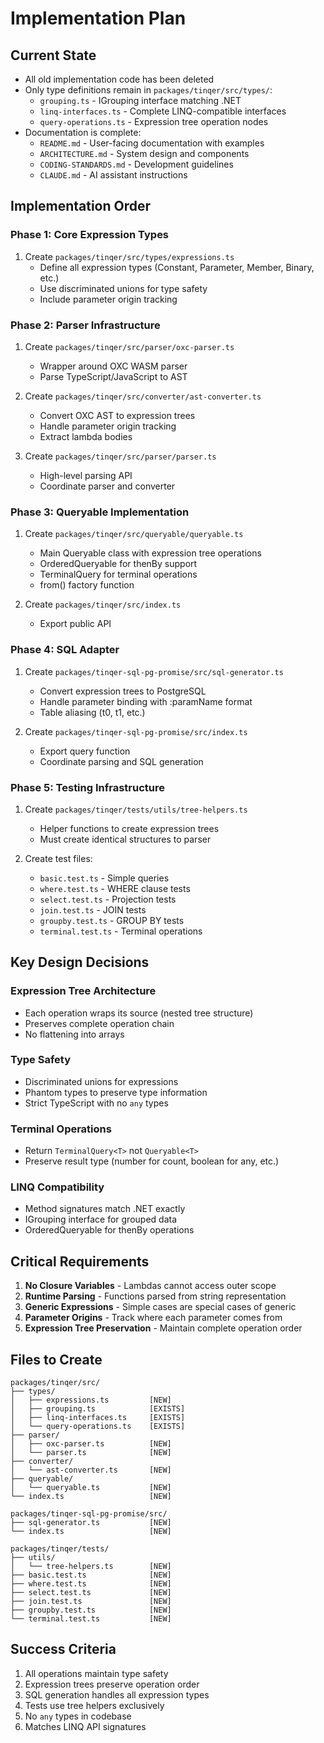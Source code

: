 # Implementation Plan

## Current State
- All old implementation code has been deleted
- Only type definitions remain in `packages/tinqer/src/types/`:
  - `grouping.ts` - IGrouping interface matching .NET
  - `linq-interfaces.ts` - Complete LINQ-compatible interfaces
  - `query-operations.ts` - Expression tree operation nodes
- Documentation is complete:
  - `README.md` - User-facing documentation with examples
  - `ARCHITECTURE.md` - System design and components
  - `CODING-STANDARDS.md` - Development guidelines
  - `CLAUDE.md` - AI assistant instructions

## Implementation Order

### Phase 1: Core Expression Types
1. Create `packages/tinqer/src/types/expressions.ts`
   - Define all expression types (Constant, Parameter, Member, Binary, etc.)
   - Use discriminated unions for type safety
   - Include parameter origin tracking

### Phase 2: Parser Infrastructure
1. Create `packages/tinqer/src/parser/oxc-parser.ts`
   - Wrapper around OXC WASM parser
   - Parse TypeScript/JavaScript to AST

2. Create `packages/tinqer/src/converter/ast-converter.ts`
   - Convert OXC AST to expression trees
   - Handle parameter origin tracking
   - Extract lambda bodies

3. Create `packages/tinqer/src/parser/parser.ts`
   - High-level parsing API
   - Coordinate parser and converter

### Phase 3: Queryable Implementation
1. Create `packages/tinqer/src/queryable/queryable.ts`
   - Main Queryable class with expression tree operations
   - OrderedQueryable for thenBy support
   - TerminalQuery for terminal operations
   - from() factory function

2. Create `packages/tinqer/src/index.ts`
   - Export public API

### Phase 4: SQL Adapter
1. Create `packages/tinqer-sql-pg-promise/src/sql-generator.ts`
   - Convert expression trees to PostgreSQL
   - Handle parameter binding with :paramName format
   - Table aliasing (t0, t1, etc.)

2. Create `packages/tinqer-sql-pg-promise/src/index.ts`
   - Export query function
   - Coordinate parsing and SQL generation

### Phase 5: Testing Infrastructure
1. Create `packages/tinqer/tests/utils/tree-helpers.ts`
   - Helper functions to create expression trees
   - Must create identical structures to parser

2. Create test files:
   - `basic.test.ts` - Simple queries
   - `where.test.ts` - WHERE clause tests
   - `select.test.ts` - Projection tests
   - `join.test.ts` - JOIN tests
   - `groupby.test.ts` - GROUP BY tests
   - `terminal.test.ts` - Terminal operations

## Key Design Decisions

### Expression Tree Architecture
- Each operation wraps its source (nested tree structure)
- Preserves complete operation chain
- No flattening into arrays

### Type Safety
- Discriminated unions for expressions
- Phantom types to preserve type information
- Strict TypeScript with no `any` types

### Terminal Operations
- Return `TerminalQuery<T>` not `Queryable<T>`
- Preserve result type (number for count, boolean for any, etc.)

### LINQ Compatibility
- Method signatures match .NET exactly
- IGrouping interface for grouped data
- OrderedQueryable for thenBy operations

## Critical Requirements

1. **No Closure Variables** - Lambdas cannot access outer scope
2. **Runtime Parsing** - Functions parsed from string representation
3. **Generic Expressions** - Simple cases are special cases of generic
4. **Parameter Origins** - Track where each parameter comes from
5. **Expression Tree Preservation** - Maintain complete operation order

## Files to Create

```
packages/tinqer/src/
├── types/
│   ├── expressions.ts         [NEW]
│   ├── grouping.ts            [EXISTS]
│   ├── linq-interfaces.ts     [EXISTS]
│   └── query-operations.ts    [EXISTS]
├── parser/
│   ├── oxc-parser.ts          [NEW]
│   └── parser.ts              [NEW]
├── converter/
│   └── ast-converter.ts       [NEW]
├── queryable/
│   └── queryable.ts           [NEW]
└── index.ts                   [NEW]

packages/tinqer-sql-pg-promise/src/
├── sql-generator.ts           [NEW]
└── index.ts                   [NEW]

packages/tinqer/tests/
├── utils/
│   └── tree-helpers.ts        [NEW]
├── basic.test.ts              [NEW]
├── where.test.ts              [NEW]
├── select.test.ts             [NEW]
├── join.test.ts               [NEW]
├── groupby.test.ts            [NEW]
└── terminal.test.ts           [NEW]
```

## Success Criteria

1. All operations maintain type safety
2. Expression trees preserve operation order
3. SQL generation handles all expression types
4. Tests use tree helpers exclusively
5. No `any` types in codebase
6. Matches LINQ API signatures